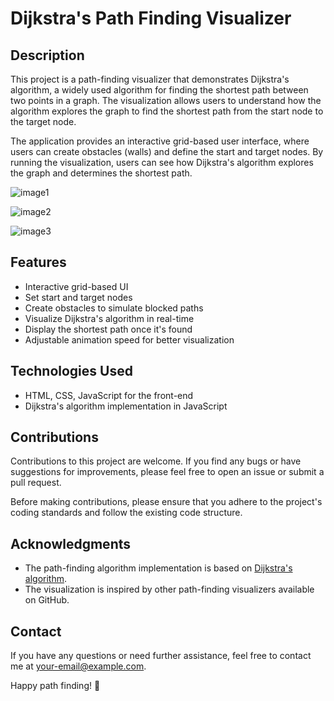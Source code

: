 # Dijkstra's Path Finding Visualizer

## Description

This project is a path-finding visualizer that demonstrates Dijkstra's algorithm, a widely used algorithm for finding the shortest path between two points in a graph. The visualization allows users to understand how the algorithm explores the graph to find the shortest path from the start node to the target node.

The application provides an interactive grid-based user interface, where users can create obstacles (walls) and define the start and target nodes. By running the visualization, users can see how Dijkstra's algorithm explores the graph and determines the shortest path.

![image1](https://github.com/shreyaa-1/VISUALISER/assets/106281193/ccf6d450-ca61-4614-896c-e6643a37a899)

![image2](https://github.com/shreyaa-1/VISUALISER/assets/106281193/7e25863f-e034-48da-b2eb-6e63bf845a27)

![image3](https://github.com/shreyaa-1/VISUALISER/assets/106281193/85d50352-8f45-4be0-b1d2-e68bedaae3e1)


## Features

- Interactive grid-based UI
- Set start and target nodes
- Create obstacles to simulate blocked paths
- Visualize Dijkstra's algorithm in real-time
- Display the shortest path once it's found
- Adjustable animation speed for better visualization

## Technologies Used

- HTML, CSS, JavaScript for the front-end
- Dijkstra's algorithm implementation in JavaScript

## Contributions

Contributions to this project are welcome. If you find any bugs or have suggestions for improvements, please feel free to open an issue or submit a pull request.

Before making contributions, please ensure that you adhere to the project's coding standards and follow the existing code structure.

## Acknowledgments

- The path-finding algorithm implementation is based on [Dijkstra's algorithm](https://en.wikipedia.org/wiki/Dijkstra%27s_algorithm).
- The visualization is inspired by other path-finding visualizers available on GitHub.

## Contact

If you have any questions or need further assistance, feel free to contact me at your-email@example.com.

Happy path finding! :rocket:
